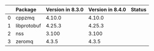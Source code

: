 <!-- markdown-link-check-disable -->

|    | Package     | Version in 8.3.0   | Version in 8.4.0   | Status   |
|---:|:------------|:-------------------|:-------------------|:---------|
|  0 | cppzmq      | 4.10.0             | 4.10.0             |          |
|  1 | libprotobuf | 4.25.3             | 4.25.3             |          |
|  2 | nss         | 3.100              | 3.100              |          |
|  3 | zeromq      | 4.3.5              | 4.3.5              |          |